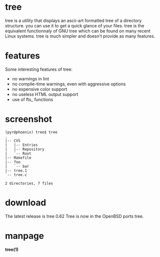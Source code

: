 # tree

tree is a utility that displays an ascii-art formatted tree of a directory
structure. you can use it to get a quick glance of your files. tree is the
equivalent functionnaly of GNU tree which can be found on many recent Linux
systems. tree is much simpler and doesn't provide as many features.

# features

Some interesting features of tree:

* no warnings in lint
* no compile-time warnings, even with aggressive options
* no expensive color support
* no useless HTML output support
* use of fts_ functions

# screenshot

    (pyr@phoenix) tree$ tree
    .
    |-- CVS
    |   |-- Entries
    |   |-- Repository
    |   `-- Root
    |-- Makefile
    |-- foo
    |   `-- bar
    |-- tree.1
    `-- tree.c

    2 directories, 7 files


# download

 The latest release is tree 0.62
 Tree is now in the OpenBSD ports tree.

# manpage

**tree(1)**
